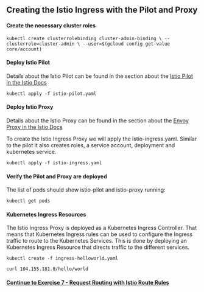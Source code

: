 ## Creating the Istio Ingress with the Pilot and Proxy

#### Create the necessary cluster roles

`kubectl create clusterrolebinding cluster-admin-binding \
    --clusterrole=cluster-admin \
    --user=$(gcloud config get-value core/account)`

#### Deploy Istio Pilot

Details about the Istio Pilot can be found in the section about the [Istio Pilot in the Istio Docs](https://istio.io/docs/concepts/what-is-istio/overview.html#pilot)

`kubectl apply -f istio-pilot.yaml`

#### Deploy Istio Proxy

Details about the Istio Proxy can be found in the section about the [Envoy Proxy in the Istio Docs](https://istio.io/docs/concepts/what-is-istio/overview.html#envoy)

To create the Istio Ingress Proxy we will apply the istio-ingress.yaml.  Similar to the pilot it also creates roles, a service account, deployment and kubernetes service.

`kubectl apply -f istio-ingress.yaml`

#### Verify the Pilot and Proxy are deployed

The list of pods should show istio-pilot and istio-proxy running:

`kubectl get pods`

#### Kubernetes Ingress Resources

The Istio Ingress Proxy is deployed as a Kubernetes Ingress Controller.  That means that Kubernetes Ingress rules can be used to configure the Ingress traffic to route to the Kubernetes Services.  This is done by deploying an Kubernetes Ingress Resource that directs traffic to the different services.

`kubectl create -f ingress-helloworld.yaml`

`curl 104.155.181.0/hello/world`

#### [Continue to Exercise 7 - Request Routing with Istio Route Rules](exercise-7/README.md)
